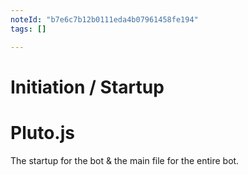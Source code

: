 ```yaml
---
noteId: "b7e6c7b12b0111eda4b07961458fe194"
tags: []

---
```


# Initiation / Startup

# Pluto.js

The startup for the bot & the main file for the entire bot.
